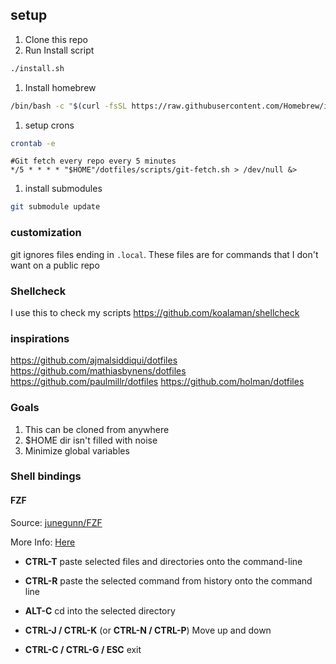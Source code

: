 ## setup
1. Clone this repo
1. Run Install script
```bash
./install.sh
```
1. Install homebrew
```bash
/bin/bash -c "$(curl -fsSL https://raw.githubusercontent.com/Homebrew/install/master/install.sh)"
```
1. setup crons
```bash
crontab -e
```

 ```crontab
#Git fetch every repo every 5 minutes
 */5 * * * * "$HOME"/dotfiles/scripts/git-fetch.sh > /dev/null &>
```

1. install submodules
```bash
git submodule update
```



### customization
git ignores files ending in `.local`. These files are for commands that I don't want on a public repo

### Shellcheck
I use this to check my scripts
https://github.com/koalaman/shellcheck

### inspirations
https://github.com/ajmalsiddiqui/dotfiles
https://github.com/mathiasbynens/dotfiles
https://github.com/paulmillr/dotfiles
https://github.com/holman/dotfiles

### Goals
1. This can be cloned from anywhere
2. $HOME dir isn't filled with noise
3. Minimize global variables


### Shell bindings
#### FZF
Source: [junegunn/FZF](https://github.com/junegunn/fzf#key-bindings-for-command-line)

More Info: [Here](  https://github.com/junegunn/fzf#fuzzy-completion-for-bash-and-zsh)

* **CTRL-T**
  paste selected files and directories onto the command-line

* **CTRL-R**
  paste the selected command from history onto the command line

* **ALT-C**
  cd into the selected directory

* **CTRL-J / CTRL-K** (or **CTRL-N / CTRL-P**)
  Move up and down

* **CTRL-C / CTRL-G / ESC**
  exit
